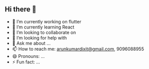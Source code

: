 ## Hi there 👋

- 🔭 I’m currently working on flutter
- 🌱 I’m currently learning React
- 👯 I’m looking to collaborate on 
- 🤔 I’m looking for help with 
- 💬 Ask me about ...
- 📫 How to reach me: arunkumardixit@gmail.com, 9096088955
- 😄 Pronouns: ...
- ⚡ Fun fact: ...
